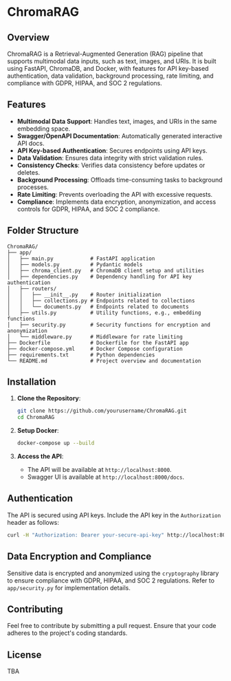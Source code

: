 
# ChromaRAG

## Overview

ChromaRAG is a Retrieval-Augmented Generation (RAG) pipeline that supports multimodal data inputs, such as text, images, and URIs. It is built using FastAPI, ChromaDB, and Docker, with features for API key-based authentication, data validation, background processing, rate limiting, and compliance with GDPR, HIPAA, and SOC 2 regulations.

## Features

- **Multimodal Data Support**: Handles text, images, and URIs in the same embedding space.
- **Swagger/OpenAPI Documentation**: Automatically generated interactive API docs.
- **API Key-based Authentication**: Secures endpoints using API keys.
- **Data Validation**: Ensures data integrity with strict validation rules.
- **Consistency Checks**: Verifies data consistency before updates or deletes.
- **Background Processing**: Offloads time-consuming tasks to background processes.
- **Rate Limiting**: Prevents overloading the API with excessive requests.
- **Compliance**: Implements data encryption, anonymization, and access controls for GDPR, HIPAA, and SOC 2 compliance.

## Folder Structure

```
ChromaRAG/
├── app/
│   ├── main.py            # FastAPI application
│   ├── models.py          # Pydantic models
│   ├── chroma_client.py   # ChromaDB client setup and utilities
│   ├── dependencies.py    # Dependency handling for API key authentication
│   ├── routers/
│   │   ├── __init__.py    # Router initialization
│   │   ├── collections.py # Endpoints related to collections
│   │   └── documents.py   # Endpoints related to documents
│   ├── utils.py           # Utility functions, e.g., embedding functions
│   ├── security.py        # Security functions for encryption and anonymization
│   └── middleware.py      # Middleware for rate limiting
├── Dockerfile             # Dockerfile for the FastAPI app
├── docker-compose.yml     # Docker Compose configuration
├── requirements.txt       # Python dependencies
└── README.md              # Project overview and documentation
```

## Installation

1. **Clone the Repository**:
    ```bash
    git clone https://github.com/yourusername/ChromaRAG.git
    cd ChromaRAG
    ```

2. **Setup Docker**:
    ```bash
    docker-compose up --build
    ```

3. **Access the API**:
    - The API will be available at `http://localhost:8000`.
    - Swagger UI is available at `http://localhost:8000/docs`.

## Authentication

The API is secured using API keys. Include the API key in the `Authorization` header as follows:

```bash
curl -H "Authorization: Bearer your-secure-api-key" http://localhost:8000/your-endpoint
```

## Data Encryption and Compliance

Sensitive data is encrypted and anonymized using the `cryptography` library to ensure compliance with GDPR, HIPAA, and SOC 2 regulations. Refer to `app/security.py` for implementation details.

## Contributing

Feel free to contribute by submitting a pull request. Ensure that your code adheres to the project's coding standards.

## License

TBA
